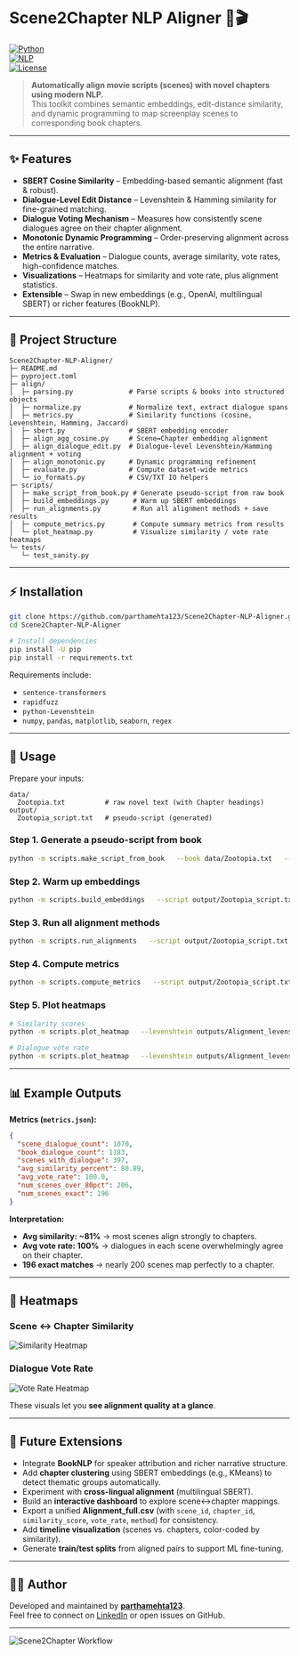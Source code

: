# Scene2Chapter NLP Aligner 📖🎬

[![Python](https://img.shields.io/badge/Python-3.9%2B-blue)](https://www.python.org/)  
[![NLP](https://img.shields.io/badge/NLP-SBERT%20%7C%20Levenshtein%20%7C%20Hamming-green)]()  
[![License](https://img.shields.io/badge/License-MIT-lightgrey.svg)](LICENSE)  

> **Automatically align movie scripts (scenes) with novel chapters using modern NLP.**  
This toolkit combines semantic embeddings, edit-distance similarity, and dynamic programming to map screenplay scenes to corresponding book chapters.

---

## ✨ Features

- **SBERT Cosine Similarity** – Embedding-based semantic alignment (fast & robust).  
- **Dialogue-Level Edit Distance** – Levenshtein & Hamming similarity for fine-grained matching.  
- **Dialogue Voting Mechanism** – Measures how consistently scene dialogues agree on their chapter alignment.  
- **Monotonic Dynamic Programming** – Order-preserving alignment across the entire narrative.  
- **Metrics & Evaluation** – Dialogue counts, average similarity, vote rates, high-confidence matches.  
- **Visualizations** – Heatmaps for similarity and vote rate, plus alignment statistics.  
- **Extensible** – Swap in new embeddings (e.g., OpenAI, multilingual SBERT) or richer features (BookNLP).

---

## 📂 Project Structure

```
Scene2Chapter-NLP-Aligner/
├─ README.md
├─ pyproject.toml
├─ align/
│  ├─ parsing.py              # Parse scripts & books into structured objects
│  ├─ normalize.py            # Normalize text, extract dialogue spans
│  ├─ metrics.py              # Similarity functions (cosine, Levenshtein, Hamming, Jaccard)
│  ├─ sbert.py                # SBERT embedding encoder
│  ├─ align_agg_cosine.py     # Scene↔Chapter embedding alignment
│  ├─ align_dialogue_edit.py  # Dialogue-level Levenshtein/Hamming alignment + voting
│  ├─ align_monotonic.py      # Dynamic programming refinement
│  ├─ evaluate.py             # Compute dataset-wide metrics
│  └─ io_formats.py           # CSV/TXT IO helpers
├─ scripts/
│  ├─ make_script_from_book.py # Generate pseudo-script from raw book
│  ├─ build_embeddings.py      # Warm up SBERT embeddings
│  ├─ run_alignments.py        # Run all alignment methods + save results
│  ├─ compute_metrics.py       # Compute summary metrics from results
│  └─ plot_heatmap.py          # Visualize similarity / vote rate heatmaps
└─ tests/
   └─ test_sanity.py
```

---

## ⚡ Installation

```bash
git clone https://github.com/parthamehta123/Scene2Chapter-NLP-Aligner.git
cd Scene2Chapter-NLP-Aligner

# Install dependencies
pip install -U pip
pip install -r requirements.txt
```

Requirements include:
- `sentence-transformers`
- `rapidfuzz`
- `python-Levenshtein`
- `numpy`, `pandas`, `matplotlib`, `seaborn`, `regex`

---

## 🚀 Usage

Prepare your inputs:
```
data/
  Zootopia.txt          # raw novel text (with Chapter headings)
output/
  Zootopia_script.txt   # pseudo-script (generated)
```

### Step 1. Generate a pseudo-script from book
```bash
python -m scripts.make_script_from_book   --book data/Zootopia.txt   --out output/Zootopia_script.txt   --sentences-per-scene 5
```

### Step 2. Warm up embeddings
```bash
python -m scripts.build_embeddings   --script output/Zootopia_script.txt   --book data/Zootopia.txt
```

### Step 3. Run all alignment methods
```bash
python -m scripts.run_alignments   --script output/Zootopia_script.txt   --book data/Zootopia.txt   --out outputs
```

### Step 4. Compute metrics
```bash
python -m scripts.compute_metrics   --script output/Zootopia_script.txt   --book data/Zootopia.txt   --outdir outputs
```

### Step 5. Plot heatmaps
```bash
# Similarity scores
python -m scripts.plot_heatmap   --levenshtein outputs/Alignment_levenshtein.csv   --out outputs/heatmap_similarity.png   --metric similarity

# Dialogue vote rate
python -m scripts.plot_heatmap   --levenshtein outputs/Alignment_levenshtein.csv   --out outputs/heatmap_vote_rate.png   --metric vote_rate
```

---

## 📊 Example Outputs

**Metrics (`metrics.json`):**
```json
{
  "scene_dialogue_count": 1070,
  "book_dialogue_count": 1183,
  "scenes_with_dialogue": 397,
  "avg_similarity_percent": 80.89,
  "avg_vote_rate": 100.0,
  "num_scenes_over_80pct": 206,
  "num_scenes_exact": 196
}
```

**Interpretation:**
- **Avg similarity: ~81%** → most scenes align strongly to chapters.  
- **Avg vote rate: 100%** → dialogues in each scene overwhelmingly agree on their chapter.  
- **196 exact matches** → nearly 200 scenes map perfectly to a chapter.  

---

## 🎨 Heatmaps

### Scene ↔ Chapter Similarity
![Similarity Heatmap](outputs/heatmap_similarity.png)

### Dialogue Vote Rate
![Vote Rate Heatmap](outputs/heatmap_vote_rate.png)

These visuals let you **see alignment quality at a glance**.

---

## 🔮 Future Extensions

- Integrate **BookNLP** for speaker attribution and richer narrative structure.  
- Add **chapter clustering** using SBERT embeddings (e.g., KMeans) to detect thematic groups automatically.  
- Experiment with **cross-lingual alignment** (multilingual SBERT).  
- Build an **interactive dashboard** to explore scene↔chapter mappings.  
- Export a unified **Alignment_full.csv** (with `scene_id`, `chapter_id`, `similarity_score`, `vote_rate`, `method`) for consistency.  
- Add **timeline visualization** (scenes vs. chapters, color-coded by similarity).  
- Generate **train/test splits** from aligned pairs to support ML fine-tuning.  

---

## 🧑‍💻 Author

Developed and maintained by **[parthamehta123](https://github.com/parthamehta123)**.  
Feel free to connect on [LinkedIn](https://www.linkedin.com/in/partha-mehta-48437613a/) or open issues on GitHub.

---

![Scene2Chapter Workflow](scene2chapter_pipeline.png)
